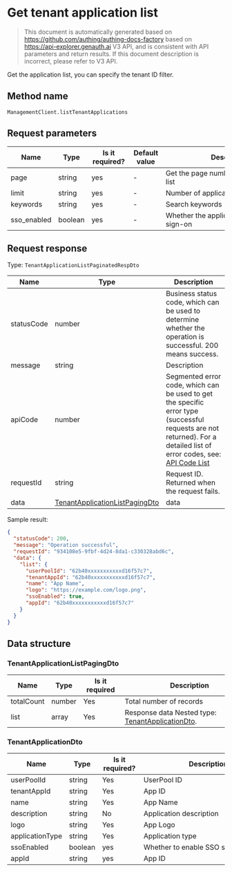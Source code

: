 # Get tenant application list

<!--
Warning ⚠️:
Do not modify this document directly,
https://github.com/Authing/authing-docs-factory
Use this project to generate
-->

<LastUpdated />

> This document is automatically generated based on https://github.com/authing/authing-docs-factory based on https://api-explorer.genauth.ai V3 API, and is consistent with API parameters and return results. If this document description is incorrect, please refer to V3 API.

Get the application list, you can specify the tenant ID filter.

## Method name

`ManagementClient.listTenantApplications`

## Request parameters

| Name        | Type    | <div style="width:80px">Is it required?</div> | <div style="width:60px">Default value</div> | <div style="width:300px">Description</div>   | <div style="width:200px">Sample value</div> |
| ----------- | ------- | --------------------------------------------- | ------------------------------------------- | -------------------------------------------- | ------------------------------------------- |
| page        | string  | yes                                           | -                                           | Get the page number of the application list  | `1`                                         |
| limit       | string  | yes                                           | -                                           | Number of applications to get per page       | `1`                                         |
| keywords    | string  | yes                                           | -                                           | Search keywords                              |                                             |
| sso_enabled | boolean | yes                                           | -                                           | Whether the application joins single sign-on |                                             |

## Request response

Type: `TenantApplicationListPaginatedRespDto`

| Name       | Type                                                                         | Description                                                                                                                                                                                                                                                                                                                                    |
| ---------- | ---------------------------------------------------------------------------- | ---------------------------------------------------------------------------------------------------------------------------------------------------------------------------------------------------------------------------------------------------------------------------------------------------------------------------------------------- |
| statusCode | number                                                                       | Business status code, which can be used to determine whether the operation is successful. 200 means success.                                                                                                                                                                                                                                   |
| message    | string                                                                       | Description                                                                                                                                                                                                                                                                                                                                    |
| apiCode    | number                                                                       | Segmented error code, which can be used to get the specific error type (successful requests are not returned). For a detailed list of error codes, see: [API Code List](https://api-explorer.genauth.ai/?tag=group/%E5%BC%80%E5%8F%91%E5%87%86%E5%A4%87#tag/%E5%BC%80%E5%8F%91%E5%87%86%E5%A4%87/%E9%94%99%E8%AF%AF%E5%A4%84%E7%90%86/apiCode) |
| requestId  | string                                                                       | Request ID. Returned when the request fails.                                                                                                                                                                                                                                                                                                   |
| data       | <a href="#TenantApplicationListPagingDto">TenantApplicationListPagingDto</a> | data                                                                                                                                                                                                                                                                                                                                           |

Sample result:

```json
{
  "statusCode": 200,
  "message": "Operation successful",
  "requestId": "934108e5-9fbf-4d24-8da1-c330328abd6c",
  "data": {
    "list": {
      "userPoolId": "62b40xxxxxxxxxxxd16f57c7",
      "tenantAppId": "62b40xxxxxxxxxxxd16f57c7",
      "name": "App Name",
      "logo": "https://example.com/logo.png",
      "ssoEnabled": true,
      "appId": "62b40xxxxxxxxxxxd16f57c7"
    }
  }
}
```

## Data structure

### <a id="TenantApplicationListPagingDto"></a> TenantApplicationListPagingDto

| Name       | Type   | <div style="width:80px">Is it required</div> | <div style="width:300px">Description</div>                                           | <div style="width:200px">Sample value</div> |
| ---------- | ------ | -------------------------------------------- | ------------------------------------------------------------------------------------ | ------------------------------------------- |
| totalCount | number | Yes                                          | Total number of records                                                              |                                             |
| list       | array  | Yes                                          | Response data Nested type: <a href="#TenantApplicationDto">TenantApplicationDto</a>. |                                             |

### <a id="TenantApplicationDto"></a> TenantApplicationDto

| Name            | Type    | <div style="width:80px">Is it required?</div> | <div style="width:300px">Description</div> | <div style="width:200px">Sample value</div> |
| --------------- | ------- | --------------------------------------------- | ------------------------------------------ | ------------------------------------------- |
| userPoolId      | string  | Yes                                           | UserPool ID                                | `62b40xxxxxxxxxxxd16f57c7`                  |
| tenantAppId     | string  | Yes                                           | App ID                                     | `62b40xxxxxxxxxxxd16f57c7`                  |
| name            | string  | Yes                                           | App Name                                   | `App Name`                                  |
| description     | string  | No                                            | Application description                    |                                             |
| logo            | string  | Yes                                           | App Logo                                   | `https://example.com/logo.png`              |
| applicationType | string  | Yes                                           | Application type                           |                                             |
| ssoEnabled      | boolean | yes                                           | Whether to enable SSO single sign-on       | `true`                                      |
| appId           | string  | yes                                           | App ID                                     | `62b40xxxxxxxxxxxd16f57c7`                  |
